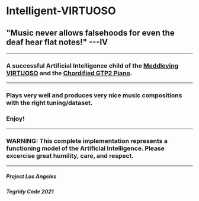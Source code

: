 # Intelligent-VIRTUOSO
## "Music never allows falsehoods for even the deaf hear flat notes!" ---IV

***

### A successful Artificial Intelligence child of the [Meddleying VIRTUOSO](https://github.com/asigalov61/Meddleying-VIRTUOSO) and the [Chordified GTP2 Piano](https://github.com/asigalov61/Amazing-GPT2-Piano).

***

### Plays very well and produces very nice music compositions with the right tuning/dataset.

### Enjoy!

***

### WARNING: This complete implementation represents a functioning model of the Artificial Intelligence. Please excercise great humility, care, and respect.

***

##### Project Los Angeles

##### Tegridy Code 2021
